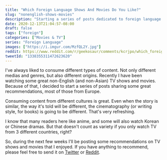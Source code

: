 ```yaml
---
title: "Which Foreign Language Shows And Movies Do You Like?"
slug: "nonenglish-shows-movies"
description: "Starting a series of posts dedicated to foreign language films and TV shows."
date: 2020-12-13T21:04:57-08:00
draft: false
tags: ["foreign"]
categories: ["Movies & TV"]
series: "Foreign Language"
images: ["https://i.imgur.com/MzfQL2Y.jpg"]
reddit: https://www.reddit.com/r/geekosaur/comments/kcrjpo/which_foreign_language_shows_and_movies_do_you/
tweetId: "1338355311472623620"
---
```


I've always liked to consume different types of content. Not only different medias and genres, but also different origins. Recently I have been watching some great non-English (and non-Asian) TV shows and movies. Because of that, I decided to start a series of posts sharing some great recommendations, most of those from Europe.

<!--more-->

Consuming content from different cultures is great. Even when the story is similar, the way it's told will be different, the cinematography (or writing style, for books) is going to be different.  That's very refreshing.

I know that many readers here like anime, and some will also watch Korean or Chinese dramas. But that doesn't count as variety if you only watch TV from 3 different countries, right?

So, during the next few weeks I'll be posting some recommendations on TV shows and movies that I enjoyed. If you have anything to recommend, please feel free to send it on [Twitter](https://twitter.com/falconsensei) or [Reddit](https://www.reddit.com/r/geekosaur/).
